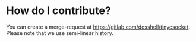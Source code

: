 How do I contribute?
============

You can create a merge-request at https://gitlab.com/dosshell/tinycsocket.
Please note that we use semi-linear history.

